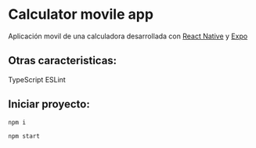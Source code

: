 # Calculator movile app

Aplicación movil de una calculadora desarrollada con [React Native](https://reactnative.dev/) y [Expo](https://expo.dev/)

## Otras caracteristicas:
TypeScript
ESLint

## Iniciar proyecto:
```
npm i
```

```
npm start
```